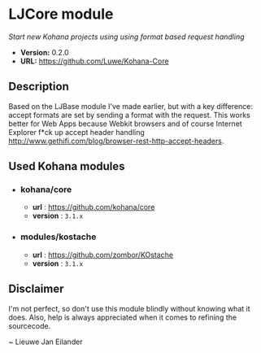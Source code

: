 # LJCore module

*Start new Kohana projects using using format based request handling*

- **Version:** 0.2.0
- **URL:** <https://github.com/Luwe/Kohana-Core>

## Description

Based on the LJBase module I've made earlier, but with a key difference: accept formats are set by sending a format with the request. This works better for Web Apps because Webkit browsers and of course Internet Explorer f*ck up accept header handling <http://www.gethifi.com/blog/browser-rest-http-accept-headers>.

## Used Kohana modules

- ### kohana/core
  - **url** : <https://github.com/kohana/core>
  - **version** : `3.1.x`
  
- ### modules/kostache
	- **url** : <https://github.com/zombor/KOstache>
  - **version** : `3.1.x`
  
## Disclaimer

I'm not perfect, so don't use this module blindly without knowing what it does. Also, help is always appreciated when it comes to refining the sourcecode.

~ Lieuwe Jan Eilander
